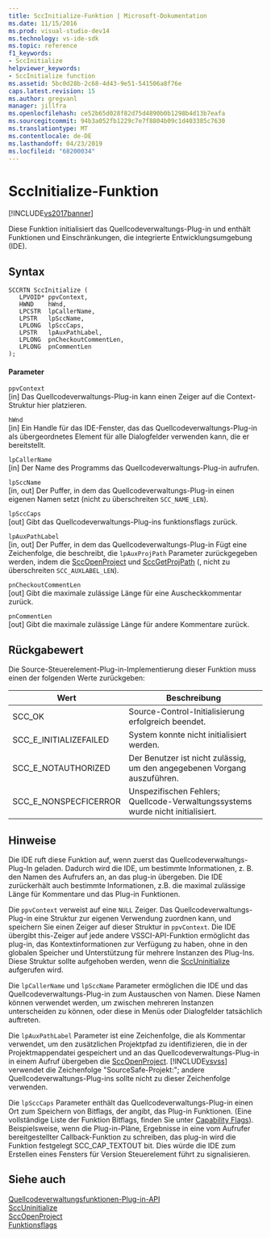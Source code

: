 ```yaml
---
title: SccInitialize-Funktion | Microsoft-Dokumentation
ms.date: 11/15/2016
ms.prod: visual-studio-dev14
ms.technology: vs-ide-sdk
ms.topic: reference
f1_keywords:
- SccInitialize
helpviewer_keywords:
- SccInitialize function
ms.assetid: 5bc0d28b-2c68-4d43-9e51-541506a8f76e
caps.latest.revision: 15
ms.author: gregvanl
manager: jillfra
ms.openlocfilehash: ce52b65d028f82d75d4890b0b1298b4d13b7eafa
ms.sourcegitcommit: 94b3a052fb1229c7e7f8804b09c1d403385c7630
ms.translationtype: MT
ms.contentlocale: de-DE
ms.lasthandoff: 04/23/2019
ms.locfileid: "68200034"
---
```

# <a name="sccinitialize-function"></a>SccInitialize-Funktion
[!INCLUDE[vs2017banner](../includes/vs2017banner.md)]

Diese Funktion initialisiert das Quellcodeverwaltungs-Plug-in und enthält Funktionen und Einschränkungen, die integrierte Entwicklungsumgebung (IDE).  
  
## <a name="syntax"></a>Syntax  
  
```cpp#  
SCCRTN SccInitialize (  
   LPVOID* ppvContext,  
   HWND    hWnd,  
   LPCSTR  lpCallerName,  
   LPSTR   lpSccName,  
   LPLONG  lpSccCaps,  
   LPSTR   lpAuxPathLabel,  
   LPLONG  pnCheckoutCommentLen,  
   LPLONG  pnCommentLen  
);  
```  
  
#### <a name="parameters"></a>Parameter  
 `ppvContext`  
 [in] Das Quellcodeverwaltungs-Plug-in kann einen Zeiger auf die Context-Struktur hier platzieren.  
  
 `hWnd`  
 [in] Ein Handle für das IDE-Fenster, das das Quellcodeverwaltungs-Plug-in als übergeordnetes Element für alle Dialogfelder verwenden kann, die er bereitstellt.  
  
 `lpCallerName`  
 [in] Der Name des Programms das Quellcodeverwaltungs-Plug-in aufrufen.  
  
 `lpSccName`  
 [in, out] Der Puffer, in dem das Quellcodeverwaltungs-Plug-in einen eigenen Namen setzt (nicht zu überschreiten `SCC_NAME_LEN`).  
  
 `lpSccCaps`  
 [out] Gibt das Quellcodeverwaltungs-Plug-ins funktionsflags zurück.  
  
 `lpAuxPathLabel`  
 [in, out] Der Puffer, in dem das Quellcodeverwaltungs-Plug-in Fügt eine Zeichenfolge, die beschreibt, die `lpAuxProjPath` Parameter zurückgegeben werden, indem die [SccOpenProject](../extensibility/sccopenproject-function.md) und [SccGetProjPath](../extensibility/sccgetprojpath-function.md) (, nicht zu überschreiten `SCC_AUXLABEL_LEN`).  
  
 `pnCheckoutCommentLen`  
 [out] Gibt die maximale zulässige Länge für eine Auscheckkommentar zurück.  
  
 `pnCommentLen`  
 [out] Gibt die maximale zulässige Länge für andere Kommentare zurück.  
  
## <a name="return-value"></a>Rückgabewert  
 Die Source-Steuerelement-Plug-in-Implementierung dieser Funktion muss einen der folgenden Werte zurückgeben:  
  
|Wert|Beschreibung|  
|-----------|-----------------|  
|SCC_OK|Source-Control-Initialisierung erfolgreich beendet.|  
|SCC_E_INITIALIZEFAILED|System konnte nicht initialisiert werden.|  
|SCC_E_NOTAUTHORIZED|Der Benutzer ist nicht zulässig, um den angegebenen Vorgang auszuführen.|  
|SCC_E_NONSPECFICERROR|Unspezifischen Fehlers; Quellcode-Verwaltungssystems wurde nicht initialisiert.|  
  
## <a name="remarks"></a>Hinweise  
 Die IDE ruft diese Funktion auf, wenn zuerst das Quellcodeverwaltungs-Plug-In geladen. Dadurch wird die IDE, um bestimmte Informationen, z. B. den Namen des Aufrufers an, an das plug-in übergeben. Die IDE zurückerhält auch bestimmte Informationen, z.B. die maximal zulässige Länge für Kommentare und das Plug-in Funktionen.  
  
 Die `ppvContext` verweist auf eine `NULL` Zeiger. Das Quellcodeverwaltungs-Plug-in eine Struktur zur eigenen Verwendung zuordnen kann, und speichern Sie einen Zeiger auf dieser Struktur in `ppvContext`. Die IDE übergibt this-Zeiger auf jede andere VSSCI-API-Funktion ermöglicht das plug-in, das Kontextinformationen zur Verfügung zu haben, ohne in den globalen Speicher und Unterstützung für mehrere Instanzen des Plug-Ins. Diese Struktur sollte aufgehoben werden, wenn die [SccUninitialize](../extensibility/sccuninitialize-function.md) aufgerufen wird.  
  
 Die `lpCallerName` und `lpSccName` Parameter ermöglichen die IDE und das Quellcodeverwaltungs-Plug-in zum Austauschen von Namen. Diese Namen können verwendet werden, um zwischen mehreren Instanzen unterscheiden zu können, oder diese in Menüs oder Dialogfelder tatsächlich auftreten.  
  
 Die `lpAuxPathLabel` Parameter ist eine Zeichenfolge, die als Kommentar verwendet, um den zusätzlichen Projektpfad zu identifizieren, die in der Projektmappendatei gespeichert und an das Quellcodeverwaltungs-Plug-in in einem Aufruf übergeben die [SccOpenProject](../extensibility/sccopenproject-function.md). [!INCLUDE[vsvss](../includes/vsvss-md.md)] verwendet die Zeichenfolge "SourceSafe-Projekt:"; andere Quellcodeverwaltungs-Plug-ins sollte nicht zu dieser Zeichenfolge verwenden.  
  
 Die `lpSccCaps` Parameter enthält das Quellcodeverwaltungs-Plug-in einen Ort zum Speichern von Bitflags, der angibt, das Plug-in Funktionen. (Eine vollständige Liste der Funktion Bitflags, finden Sie unter [Capability Flags](../extensibility/capability-flags.md)). Beispielsweise, wenn die Plug-in-Pläne, Ergebnisse in eine vom Aufrufer bereitgestellter Callback-Funktion zu schreiben, das plug-in wird die Funktion festgelegt SCC_CAP_TEXTOUT bit. Dies würde die IDE zum Erstellen eines Fensters für Version Steuerelement führt zu signalisieren.  
  
## <a name="see-also"></a>Siehe auch  
 [Quellcodeverwaltungsfunktionen-Plug-in-API](../extensibility/source-control-plug-in-api-functions.md)   
 [SccUninitialize](../extensibility/sccuninitialize-function.md)   
 [SccOpenProject](../extensibility/sccopenproject-function.md)   
 [Funktionsflags](../extensibility/capability-flags.md)

